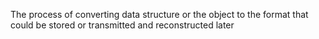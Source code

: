 The process of converting data structure or the object to the format that could be stored or transmitted and reconstructed later